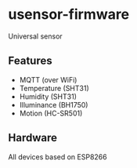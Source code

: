 # usensor-firmware
Universal sensor

## Features
 - MQTT (over WiFi)
 - Temperature (SHT31)
 - Humidity (SHT31)
 - Illuminance (BH1750)
 - Motion (HC-SR501)

## Hardware
All devices based on ESP8266
